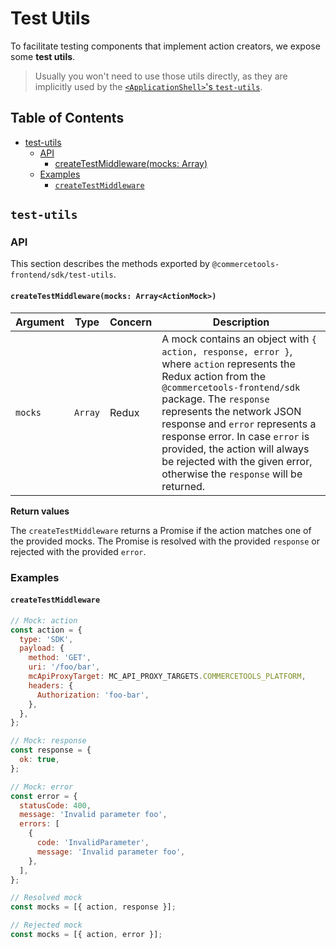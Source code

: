 # Test Utils

To facilitate testing components that implement action creators, we expose some **test utils**.

> Usually you won't need to use those utils directly, as they are implicitly used by the [`<ApplicationShell>`'s `test-utils`](https://github.com/commercetools/merchant-center-application-kit/tree/master/packages/application-shell/src/test-utils).

## Table of Contents

- [test-utils](#test-utils-1)
  - [API](#api)
    - [createTestMiddleware(mocks: Array<ActionMock>)](#createtestmiddlewaremocks-arrayactionmock)
  - [Examples](#examples)
    - [`createTestMiddleware`](#createtestmiddleware)

## `test-utils`

### API

This section describes the methods exported by `@commercetools-frontend/sdk/test-utils`.

#### `createTestMiddleware(mocks: Array<ActionMock>)`

| Argument | Type    | Concern | Description                                                                                                                                                                                                                                                                                                                                                                            |
| -------- | ------- | ------- | -------------------------------------------------------------------------------------------------------------------------------------------------------------------------------------------------------------------------------------------------------------------------------------------------------------------------------------------------------------------------------------- |
| `mocks`  | `Array` | Redux   | A mock contains an object with `{ action, response, error }`, where `action` represents the Redux action from the `@commercetools-frontend/sdk` package. The `response` represents the network JSON response and `error` represents a response error. In case `error` is provided, the action will always be rejected with the given error, otherwise the `response` will be returned. |

**Return values**

The `createTestMiddleware` returns a Promise if the action matches one of the provided mocks. The Promise is resolved with the provided `response` or rejected with the provided `error`.

### Examples

#### `createTestMiddleware`

```js
// Mock: action
const action = {
  type: 'SDK',
  payload: {
    method: 'GET',
    uri: '/foo/bar',
    mcApiProxyTarget: MC_API_PROXY_TARGETS.COMMERCETOOLS_PLATFORM,
    headers: {
      Authorization: 'foo-bar',
    },
  },
};

// Mock: response
const response = {
  ok: true,
};

// Mock: error
const error = {
  statusCode: 400,
  message: 'Invalid parameter foo',
  errors: [
    {
      code: 'InvalidParameter',
      message: 'Invalid parameter foo',
    },
  ],
};

// Resolved mock
const mocks = [{ action, response }];

// Rejected mock
const mocks = [{ action, error }];
```
